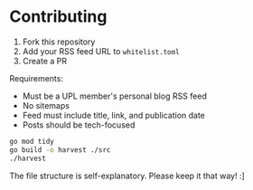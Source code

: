 # Contributing

1. Fork this repository
2. Add your RSS feed URL to `whitelist.toml`
3. Create a PR

Requirements:
- Must be a UPL member's personal blog RSS feed
- No sitemaps
- Feed must include title, link, and publication date
- Posts should be tech-focused

```bash
go mod tidy
go build -o harvest ./src
./harvest
```

The file structure is self-explanatory. Please keep it that way! :]
